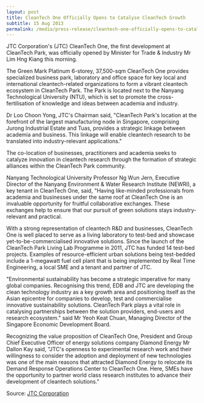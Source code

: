 ```yaml
---
layout: post
title: CleanTech One Officially Opens to Catalyse CleanTech Growth
subtitle: 15 Aug 2013
permalink: /media/press-release/cleantech-one-officially-opens-to-catalyse-cleantech-growth/
---
```


JTC Corporation's (JTC) CleanTech One, the first development at CleanTech Park, was officially opened by Minister for Trade & Industry Mr Lim Hng Kiang this morning.

The Green Mark Platinum 6-storey, 37,500-sqm CleanTech One provides specialized business park, laboratory and office space for key local and international cleantech-related organizations to form a vibrant cleantech ecosystem in CleanTech Park. The Park is located next to the Nanyang Technological University (NTU), which is set to promote the cross-fertilisation of knowledge and ideas between academia and industry.

Dr Loo Choon Yong, JTC's Chairman said, "CleanTech Park's location at the forefront of the largest manufacturing node in Singapore, comprising Jurong Industrial Estate and Tuas, provides a strategic linkage between academia and business. This linkage will enable cleantech research to be translated into industry-relevant applications."

The co-location of businesses, practitioners and academia seeks to catalyze innovation in cleantech research through the formation of strategic alliances within the CleanTech Park community.

Nanyang Technological University Professor Ng Wun Jern, Executive Director of the Nanyang Environment & Water Research Institute (NEWRI), a key tenant in CleanTech One, said, "Having like-minded professionals from academia and businesses under the same roof at CleanTech One is an invaluable opportunity for fruitful collaborative exchanges. These exchanges help to ensure that our pursuit of green solutions stays industry-relevant and practical.

With a strong representation of cleantech R&D and businesses, CleanTech One is well placed to serve as a living laboratory to test-bed and showcase yet-to-be-commercialised innovative solutions. Since the launch of the CleanTech Park Living Lab Programme in 2011, JTC has funded 14 test-bed projects. Examples of resource-efficient urban solutions being test-bedded include a 1-megawatt fuel cell plant that is being implemented by Real Time Engineering, a local SME and a tenant and partner of JTC.

"Environmental sustainability has become a strategic imperative for many global companies. Recognising this trend, EDB and JTC are developing the clean technology industry as a key growth area and positioning itself as the Asian epicentre for companies to develop, test and commercialise innovative sustainability solutions. CleanTech Park plays a vital role in catalysing partnerships between the solution providers, end-users and research ecosystem." said Mr Yeoh Keat Chuan, Managing Director of the Singapore Economic Development Board.

Recognizing the value proposition of CleanTech One, President and Group Chief Executive Officer of energy solutions company Diamond Energy Mr Dallon Kay said, "JTC's openness to experimental research work and their willingness to consider the adoption and deployment of new technologies was one of the main reasons that attracted Diamond Energy to relocate its Demand Response Operations Center to CleanTech One. Here, SMEs have the opportunity to partner world class research institutes to advance their development of cleantech solutions."

Source: [<a href="https://www.jtc.gov.sg/Pages/default.aspx" target="_blank">JTC Corporation</a>](https://www.jtc.gov.sg/Pages/default.aspx)
